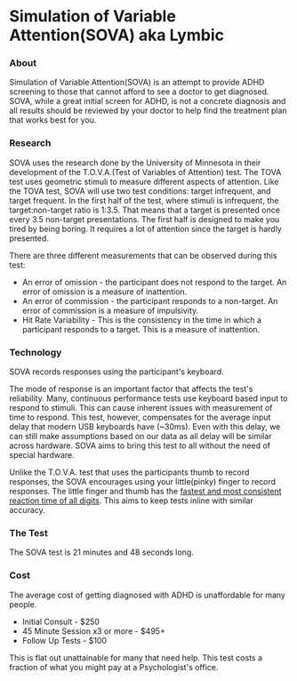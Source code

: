 # Simulation of Variable Attention(SOVA) aka Lymbic

### About
Simulation of Variable Attention(SOVA) is an attempt to provide ADHD screening to those that cannot afford to see a doctor to get diagnosed. SOVA, while a great initial screen for ADHD, is not a concrete diagnosis and all results should be reviewed by your doctor to help find the treatment plan that works best for you.

### Research
SOVA uses the research done by the University of Minnesota in their development of the T.O.V.A.(Test of Variables of Attention) test. The TOVA test uses geometric stimuli to measure different aspects of attention. Like the TOVA test, SOVA will use two test conditions: target infrequent, and target frequent. In the first half of the test, where stimuli is infrequent, the target:non-target ratio is 1:3.5. That means that a target is presented once every 3.5 non-target presentations. The first half is designed to make you tired by being boring. It requires a lot of attention since the target is hardly presented. 

There are three different measurements that can be observed during this test:
* An error of omission - the participant does not respond to the target. An error of omission is a measure of inattention.
* An error of commission - the participant responds to a non-target. An error of commission is a measure of impulsivity.
* Hit Rate Variability - This is the consistency in the time in which a participant responds to a target. This is a measure of inattention.
### Technology
SOVA records responses using the participant's keyboard.

The mode of response is an important factor that affects the test's reliability. Many, continuous performance tests use keyboard based input to respond to stimuli. This can cause inherent issues with measurement of time to respond. This test, however, compensates for the average input delay that modern USB keyboards have (~30ms). Even with this delay, we can still make assumptions based on our data as all delay will be similar across hardware. SOVA aims to bring this test to all without the need of special hardware.

Unlike the T.O.V.A. test that uses the participants thumb to record responses, the SOVA encourages using your little(pinky) finger to record responses. The little finger and thumb has the [fastest and most consistent reaction time of all digits](https://pubmed.ncbi.nlm.nih.gov/2286193/). This aims to keep tests inline with similar accuracy.

### The Test
The SOVA test is 21 minutes and 48 seconds long. 


### Cost
The average cost of getting diagnosed with ADHD is unaffordable for many people. 
* Initial Consult - $250
* 45 Minute Session x3 or more - $495+
* Follow Up Tests - $100

This is flat out unattainable for many that need help. This test costs a fraction of what you might pay at a Psychologist's office. 
